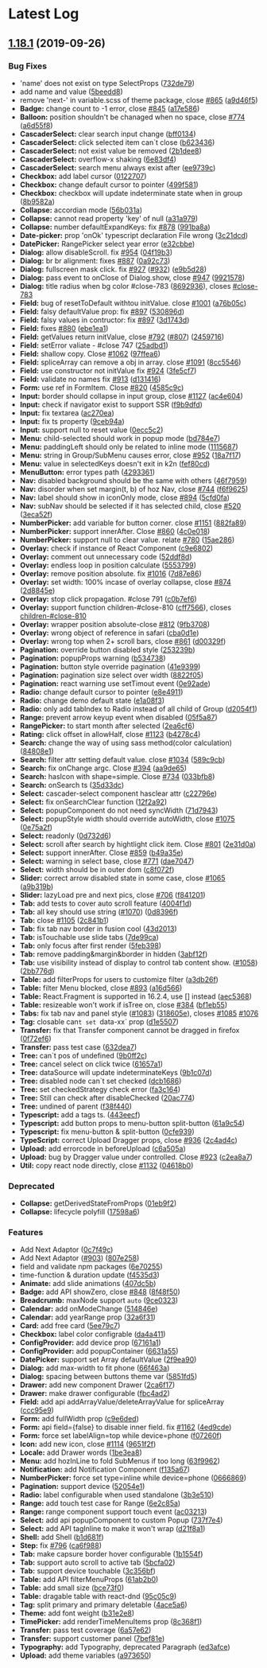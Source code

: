 # Latest Log 

## [1.18.1](https://github.com/alibaba-fusion/next/compare/1.15.3...1.18.1) (2019-09-26)


### Bug Fixes

* 'name' does not exist on type SelectProps ([732de79](https://github.com/alibaba-fusion/next/commit/732de79))
* add name and value ([5beedd8](https://github.com/alibaba-fusion/next/commit/5beedd8))
* remove 'next-' in variable.scss of theme package, close [#865](https://github.com/alibaba-fusion/next/issues/865) ([a9d46f5](https://github.com/alibaba-fusion/next/commit/a9d46f5))
* **Badge:** change count to -1 error, close [#845](https://github.com/alibaba-fusion/next/issues/845) ([a17e586](https://github.com/alibaba-fusion/next/commit/a17e586))
* **Balloon:** position shouldn't be chanaged when no space, close [#774](https://github.com/alibaba-fusion/next/issues/774) ([a6d55f8](https://github.com/alibaba-fusion/next/commit/a6d55f8))
* **CascaderSelect:** clear search input  change ([bff0134](https://github.com/alibaba-fusion/next/commit/bff0134))
* **CascaderSelect:** click selected item can`t close ([b623436](https://github.com/alibaba-fusion/next/commit/b623436))
* **CascaderSelect:** not exist value  be removed ([2b1dee8](https://github.com/alibaba-fusion/next/commit/2b1dee8))
* **CascaderSelect:** overflow-x shaking ([6e83df4](https://github.com/alibaba-fusion/next/commit/6e83df4))
* **CascaderSelect:** search menu always exist after ([ee9739c](https://github.com/alibaba-fusion/next/commit/ee9739c))
* **Checkbox:** add label cursor ([0122707](https://github.com/alibaba-fusion/next/commit/0122707))
* **Checkbox:** change default cursor to pointer ([499f581](https://github.com/alibaba-fusion/next/commit/499f581))
* **Checkbox:** checkbox will update indeterminate state when in group ([8b9582a](https://github.com/alibaba-fusion/next/commit/8b9582a))
* **Collapse:** accordian mode ([56b031a](https://github.com/alibaba-fusion/next/commit/56b031a))
* **Collapse:** cannot read property 'key' of null ([a31a979](https://github.com/alibaba-fusion/next/commit/a31a979))
* **Collapse:** number defaultExpandKeys: fix [#878](https://github.com/alibaba-fusion/next/issues/878) ([991ba8a](https://github.com/alibaba-fusion/next/commit/991ba8a))
* **Date-picker:** prop 'onOk' typescript declaration File wrong ([3c21dcd](https://github.com/alibaba-fusion/next/commit/3c21dcd))
* **DatePicker:** RangePicker select year error ([e32cbbe](https://github.com/alibaba-fusion/next/commit/e32cbbe))
* **Dialog:** allow disableScroll. fix [#954](https://github.com/alibaba-fusion/next/issues/954) ([04f19b3](https://github.com/alibaba-fusion/next/commit/04f19b3))
* **Dialog:** br br alignment: fixes [#887](https://github.com/alibaba-fusion/next/issues/887) ([0a92c73](https://github.com/alibaba-fusion/next/commit/0a92c73))
* **Dialog:** fullscreen mask click. fix [#927](https://github.com/alibaba-fusion/next/issues/927) ([#932](https://github.com/alibaba-fusion/next/issues/932)) ([e9b5d28](https://github.com/alibaba-fusion/next/commit/e9b5d28))
* **Dialog:** pass event to onClose of Dialog.show, close [#947](https://github.com/alibaba-fusion/next/issues/947) ([9921578](https://github.com/alibaba-fusion/next/commit/9921578))
* **Dialog:** title radius when bg color #close-783 ([8692936](https://github.com/alibaba-fusion/next/commit/8692936)), closes [#close-783](https://github.com/alibaba-fusion/next/issues/close-783)
* **Field:** bug of resetToDefault withtou initValue. close [#1001](https://github.com/alibaba-fusion/next/issues/1001) ([a76b05c](https://github.com/alibaba-fusion/next/commit/a76b05c))
* **Field:** falsy defaultValue prop: fix [#897](https://github.com/alibaba-fusion/next/issues/897) ([530896d](https://github.com/alibaba-fusion/next/commit/530896d))
* **Field:** falsy values in contructor: fix [#897](https://github.com/alibaba-fusion/next/issues/897) ([3d1743d](https://github.com/alibaba-fusion/next/commit/3d1743d))
* **Field:** fixes [#880](https://github.com/alibaba-fusion/next/issues/880) ([ebe1ea1](https://github.com/alibaba-fusion/next/commit/ebe1ea1))
* **Field:** getValues return initValue, close [#792](https://github.com/alibaba-fusion/next/issues/792)  ([#807](https://github.com/alibaba-fusion/next/issues/807)) ([2459716](https://github.com/alibaba-fusion/next/commit/2459716))
* **Field:** setError valiate - #close 747 ([25adbd1](https://github.com/alibaba-fusion/next/commit/25adbd1))
* **Field:** shallow copy. Close [#1062](https://github.com/alibaba-fusion/next/issues/1062) ([97ffea6](https://github.com/alibaba-fusion/next/commit/97ffea6))
* **Field:** spliceArray can remove a obj in array. close [#1091](https://github.com/alibaba-fusion/next/issues/1091) ([8cc5546](https://github.com/alibaba-fusion/next/commit/8cc5546))
* **Field:** use constructor not initValue fix [#924](https://github.com/alibaba-fusion/next/issues/924) ([3fe5cf7](https://github.com/alibaba-fusion/next/commit/3fe5cf7))
* **Field:** validate no names fix [#913](https://github.com/alibaba-fusion/next/issues/913) ([d131416](https://github.com/alibaba-fusion/next/commit/d131416))
* **Form:** use ref in FormItem. Close [#820](https://github.com/alibaba-fusion/next/issues/820) ([4585c9c](https://github.com/alibaba-fusion/next/commit/4585c9c))
* **Input:** border should collapse in input group, close [#1127](https://github.com/alibaba-fusion/next/issues/1127) ([ac4e604](https://github.com/alibaba-fusion/next/commit/ac4e604))
* **Input:** check if navigator exist to support SSR ([f9b9dfd](https://github.com/alibaba-fusion/next/commit/f9b9dfd))
* **Input:** fix textarea ([ac270ea](https://github.com/alibaba-fusion/next/commit/ac270ea))
* **Input:** fix ts property ([9ceb94a](https://github.com/alibaba-fusion/next/commit/9ceb94a))
* **Input:** support null to reset value ([0ecc5c2](https://github.com/alibaba-fusion/next/commit/0ecc5c2))
* **Menu:** child-selected should work in popup mode ([bd784e7](https://github.com/alibaba-fusion/next/commit/bd784e7))
* **Menu:** paddingLeft should only be related to inline mode ([1115687](https://github.com/alibaba-fusion/next/commit/1115687))
* **Menu:** string in Group/SubMenu causes error, close [#952](https://github.com/alibaba-fusion/next/issues/952) ([18a7f17](https://github.com/alibaba-fusion/next/commit/18a7f17))
* **Menu:** value in selectedKeys doesn't exit in k2n ([fef80cd](https://github.com/alibaba-fusion/next/commit/fef80cd))
* **MenuButton:** error types path ([4293361](https://github.com/alibaba-fusion/next/commit/4293361))
* **Nav:** disabled background should be the same with others ([46f7959](https://github.com/alibaba-fusion/next/commit/46f7959))
* **Nav:** disorder when set margin(t, b) of hoz Nav, close [#744](https://github.com/alibaba-fusion/next/issues/744) ([f6f9625](https://github.com/alibaba-fusion/next/commit/f6f9625))
* **Nav:** label should show in iconOnly mode, close [#894](https://github.com/alibaba-fusion/next/issues/894) ([5cfd0fa](https://github.com/alibaba-fusion/next/commit/5cfd0fa))
* **Nav:** subNav should be selected if it has selected child, close [#520](https://github.com/alibaba-fusion/next/issues/520) ([3eca52f](https://github.com/alibaba-fusion/next/commit/3eca52f))
* **NumberPicker:** add variable for button corner. close [#1151](https://github.com/alibaba-fusion/next/issues/1151) ([882fa89](https://github.com/alibaba-fusion/next/commit/882fa89))
* **NumberPicker:** support innerAfter. Close [#860](https://github.com/alibaba-fusion/next/issues/860) ([4c0e018](https://github.com/alibaba-fusion/next/commit/4c0e018))
* **NumberPicker:** support null to clear value. relate [#780](https://github.com/alibaba-fusion/next/issues/780) ([15ae286](https://github.com/alibaba-fusion/next/commit/15ae286))
* **Overlay:** check if instance of React Component ([c9e6802](https://github.com/alibaba-fusion/next/commit/c9e6802))
* **Overlay:** comment out unnecessary code ([52ddf8d](https://github.com/alibaba-fusion/next/commit/52ddf8d))
* **Overlay:** endless loop in  position calculate ([5553799](https://github.com/alibaba-fusion/next/commit/5553799))
* **Overlay:** remove position absolute. fix [#1016](https://github.com/alibaba-fusion/next/issues/1016) ([7d87e86](https://github.com/alibaba-fusion/next/commit/7d87e86))
* **Overlay:** set width: 100% incase of overlay collapse, close [#874](https://github.com/alibaba-fusion/next/issues/874) ([2d8845e](https://github.com/alibaba-fusion/next/commit/2d8845e))
* **Overlay:** stop click propagation. #close 791 ([c0b7ef6](https://github.com/alibaba-fusion/next/commit/c0b7ef6))
* **Overlay:** support function children-#close-810 ([cff7566](https://github.com/alibaba-fusion/next/commit/cff7566)), closes [children-#close-810](https://github.com/children-/issues/close-810)
* **Overlay:** wrapper position absolute-close [#812](https://github.com/alibaba-fusion/next/issues/812) ([9fb3708](https://github.com/alibaba-fusion/next/commit/9fb3708))
* **Overlay:** wrong object of reference in safari ([cba0d1e](https://github.com/alibaba-fusion/next/commit/cba0d1e))
* **Overlay:** wrong top when 2+ scroll bars, close [#861](https://github.com/alibaba-fusion/next/issues/861) ([d00329f](https://github.com/alibaba-fusion/next/commit/d00329f))
* **Pagination:**  override button disabled style ([253239b](https://github.com/alibaba-fusion/next/commit/253239b))
* **Pagination:**  popupProps warning ([b534738](https://github.com/alibaba-fusion/next/commit/b534738))
* **Pagination:** button style override pagination ([41e9399](https://github.com/alibaba-fusion/next/commit/41e9399))
* **Pagination:** pagination size select  over width ([8822f05](https://github.com/alibaba-fusion/next/commit/8822f05))
* **Pagination:** react warning use setTimout event ([0e92ade](https://github.com/alibaba-fusion/next/commit/0e92ade))
* **Radio:** change default cursor to pointer ([e8e4911](https://github.com/alibaba-fusion/next/commit/e8e4911))
* **Radio:** change demo default state ([e1a08f3](https://github.com/alibaba-fusion/next/commit/e1a08f3))
* **Radio:** only add tabIndex to Radio instead of all child of Group ([d2054f1](https://github.com/alibaba-fusion/next/commit/d2054f1))
* **Range:** prevent arrow keyup event when disabled ([05f5a87](https://github.com/alibaba-fusion/next/commit/05f5a87))
* **RangePicker:** to start month  after selected ([2ea6cf6](https://github.com/alibaba-fusion/next/commit/2ea6cf6))
* **Rating:** click offset in allowHalf, close [#1123](https://github.com/alibaba-fusion/next/issues/1123) ([b4278c4](https://github.com/alibaba-fusion/next/commit/b4278c4))
* **Search:** change the way of using sass method(color calculation) ([84808e1](https://github.com/alibaba-fusion/next/commit/84808e1))
* **Search:** filter attr setting default value. close [#1034](https://github.com/alibaba-fusion/next/issues/1034) ([589c9cb](https://github.com/alibaba-fusion/next/commit/589c9cb))
* **Search:** fix onChange argc. Close [#394](https://github.com/alibaba-fusion/next/issues/394) ([aa9de65](https://github.com/alibaba-fusion/next/commit/aa9de65))
* **Search:** hasIcon with shape=simple. Close [#734](https://github.com/alibaba-fusion/next/issues/734) ([033bfb8](https://github.com/alibaba-fusion/next/commit/033bfb8))
* **Search:** onSearch ts ([35d33dc](https://github.com/alibaba-fusion/next/commit/35d33dc))
* **Select:** cascader-select component  hasclear attr ([c22796e](https://github.com/alibaba-fusion/next/commit/c22796e))
* **Select:** fix onSearchClear function ([12f2a92](https://github.com/alibaba-fusion/next/commit/12f2a92))
* **Select:** popupComponent do not need syncWidth ([71d7943](https://github.com/alibaba-fusion/next/commit/71d7943))
* **Select:** popupStyle width should override autoWidth, close [#1075](https://github.com/alibaba-fusion/next/issues/1075) ([0e75a2f](https://github.com/alibaba-fusion/next/commit/0e75a2f))
* **Select:** readonly ([0d732d6](https://github.com/alibaba-fusion/next/commit/0d732d6))
* **Select:** scroll after search by hightlight click item. Close [#801](https://github.com/alibaba-fusion/next/issues/801) ([2e31d0a](https://github.com/alibaba-fusion/next/commit/2e31d0a))
* **Select:** support innerAfter. Close [#859](https://github.com/alibaba-fusion/next/issues/859) ([b49a35e](https://github.com/alibaba-fusion/next/commit/b49a35e))
* **Select:** warning in select base, close [#771](https://github.com/alibaba-fusion/next/issues/771) ([dae7047](https://github.com/alibaba-fusion/next/commit/dae7047))
* **Select:** width should be in outer dom ([c8f072f](https://github.com/alibaba-fusion/next/commit/c8f072f))
* **Slider:** correct arrow disabled state in some case, close [#1065](https://github.com/alibaba-fusion/next/issues/1065) ([a9b319b](https://github.com/alibaba-fusion/next/commit/a9b319b))
* **Slider:** lazyLoad pre and next pics, close [#706](https://github.com/alibaba-fusion/next/issues/706) ([f841201](https://github.com/alibaba-fusion/next/commit/f841201))
* **Tab:** add tests to cover auto scroll feature ([4004f1d](https://github.com/alibaba-fusion/next/commit/4004f1d))
* **Tab:** all key should use string ([#1070](https://github.com/alibaba-fusion/next/issues/1070)) ([0d8396f](https://github.com/alibaba-fusion/next/commit/0d8396f))
* **Tab:** close [#1105](https://github.com/alibaba-fusion/next/issues/1105) ([2c841b1](https://github.com/alibaba-fusion/next/commit/2c841b1))
* **Tab:** fix tab nav border in fusion cool ([43d2013](https://github.com/alibaba-fusion/next/commit/43d2013))
* **Tab:** isTouchable use slide tabs ([7de99ca](https://github.com/alibaba-fusion/next/commit/7de99ca))
* **Tab:** only focus after first render ([5feb398](https://github.com/alibaba-fusion/next/commit/5feb398))
* **Tab:** remove padding&margin&border in hidden ([3abf12f](https://github.com/alibaba-fusion/next/commit/3abf12f))
* **Tab:** use visibility instead of display to control tab content show. ([#1058](https://github.com/alibaba-fusion/next/issues/1058)) ([2bb776d](https://github.com/alibaba-fusion/next/commit/2bb776d))
* **Table:** add filterProps for users to customize filter ([a3db26f](https://github.com/alibaba-fusion/next/commit/a3db26f))
* **Table:** filter Menu blocked, close [#893](https://github.com/alibaba-fusion/next/issues/893) ([a16d566](https://github.com/alibaba-fusion/next/commit/a16d566))
* **Table:** React.Fragment is supported in 16.2.4, use [] instead ([aec5368](https://github.com/alibaba-fusion/next/commit/aec5368))
* **Table:** resizeable won't work if isTree on, close [#384](https://github.com/alibaba-fusion/next/issues/384) ([bf1eb55](https://github.com/alibaba-fusion/next/commit/bf1eb55))
* **Tabs:** fix tab nav and panel style ([#1083](https://github.com/alibaba-fusion/next/issues/1083)) ([318605e](https://github.com/alibaba-fusion/next/commit/318605e)), closes [#1085](https://github.com/alibaba-fusion/next/issues/1085) [#1076](https://github.com/alibaba-fusion/next/issues/1076)
* **Tag:** closable can`t set `data-xx` prop ([d1e5507](https://github.com/alibaba-fusion/next/commit/d1e5507))
* **Transfer:** fix that Transfer component cannot be dragged in firefox ([0f72ef6](https://github.com/alibaba-fusion/next/commit/0f72ef6))
* **Transfer:** pass test case ([632dea7](https://github.com/alibaba-fusion/next/commit/632dea7))
* **Tree:**  can`t pos of undefined ([9b0ff2c](https://github.com/alibaba-fusion/next/commit/9b0ff2c))
* **Tree:** cancel select on click twice ([61657a1](https://github.com/alibaba-fusion/next/commit/61657a1))
* **Tree:** dataSource will update indeterminateKeys ([9b1c07d](https://github.com/alibaba-fusion/next/commit/9b1c07d))
* **Tree:** disabled node can`t set checked ([dcb1686](https://github.com/alibaba-fusion/next/commit/dcb1686))
* **Tree:** set checkedStrategy check error ([fa3c164](https://github.com/alibaba-fusion/next/commit/fa3c164))
* **Tree:** Still can check after disableChecked ([20ac774](https://github.com/alibaba-fusion/next/commit/20ac774))
* **Tree:** undined of parent ([f38f440](https://github.com/alibaba-fusion/next/commit/f38f440))
* **Typescript:** add a tags ts. ([443eecf](https://github.com/alibaba-fusion/next/commit/443eecf))
* **Typescript:** add button props to menu-button split-button ([61a9c54](https://github.com/alibaba-fusion/next/commit/61a9c54))
* **Typescript:** fix menu-button & split-button ([0cfe939](https://github.com/alibaba-fusion/next/commit/0cfe939))
* **TypeScript:** correct Upload Dragger props, close [#936](https://github.com/alibaba-fusion/next/issues/936) ([2c4ad4c](https://github.com/alibaba-fusion/next/commit/2c4ad4c))
* **Upload:** add errorcode in beforeUpload ([c6a505a](https://github.com/alibaba-fusion/next/commit/c6a505a))
* **Upload:** bug by Dragger value under controlled. Close [#923](https://github.com/alibaba-fusion/next/issues/923) ([c2ea8a7](https://github.com/alibaba-fusion/next/commit/c2ea8a7))
* **Util:** copy react node directly, close [#1132](https://github.com/alibaba-fusion/next/issues/1132) ([04618b0](https://github.com/alibaba-fusion/next/commit/04618b0))


### Deprecated

* **Collapse:** getDerivedStateFromProps ([01eb9f2](https://github.com/alibaba-fusion/next/commit/01eb9f2))
* **Collapse:** lifecycle polyfill ([17598a6](https://github.com/alibaba-fusion/next/commit/17598a6))


### Features

* Add Next Adaptor ([0c7f49c](https://github.com/alibaba-fusion/next/commit/0c7f49c))
* Add Next Adaptor ([#903](https://github.com/alibaba-fusion/next/issues/903)) ([807e258](https://github.com/alibaba-fusion/next/commit/807e258))
* field and validate npm packages ([6e70255](https://github.com/alibaba-fusion/next/commit/6e70255))
* time-function & duration update ([f4535d3](https://github.com/alibaba-fusion/next/commit/f4535d3))
* **Animate:** add slide animations ([407dc5b](https://github.com/alibaba-fusion/next/commit/407dc5b))
* **Badge:** add API showZero, close [#848](https://github.com/alibaba-fusion/next/issues/848) ([8f48f50](https://github.com/alibaba-fusion/next/commit/8f48f50))
* **Breadcrumb:** maxNode support `auto` ([9ce0323](https://github.com/alibaba-fusion/next/commit/9ce0323))
* **Calendar:** add onModeChange ([514846e](https://github.com/alibaba-fusion/next/commit/514846e))
* **Calendar:** add yearRange prop ([32a6f31](https://github.com/alibaba-fusion/next/commit/32a6f31))
* **Card:** add  free card ([5ee79c7](https://github.com/alibaba-fusion/next/commit/5ee79c7))
* **Checkbox:** label color configrable ([da4a411](https://github.com/alibaba-fusion/next/commit/da4a411))
* **ConfigProvider:** add device prop ([67161a1](https://github.com/alibaba-fusion/next/commit/67161a1))
* **ConfigProvider:** add popupContainer ([6631a55](https://github.com/alibaba-fusion/next/commit/6631a55))
* **DatePicker:** support set Array defaultValue ([2f9ea90](https://github.com/alibaba-fusion/next/commit/2f9ea90))
* **Dialog:** add max-width to fit phone ([66f463a](https://github.com/alibaba-fusion/next/commit/66f463a))
* **Dialog:** spacing between buttons theme var ([5851fd5](https://github.com/alibaba-fusion/next/commit/5851fd5))
* **Drawer:** add new component Drawer ([2ca6f17](https://github.com/alibaba-fusion/next/commit/2ca6f17))
* **Drawer:** make drawer configurable ([fbc4ad2](https://github.com/alibaba-fusion/next/commit/fbc4ad2))
* **Field:** add api addArrayValue/deleteArrayValue for spliceArray ([ccc95e9](https://github.com/alibaba-fusion/next/commit/ccc95e9))
* **Form:** add fullWidth prop ([c9e6ded](https://github.com/alibaba-fusion/next/commit/c9e6ded))
* **Form:** api field={false} to disable inner field. fix [#1162](https://github.com/alibaba-fusion/next/issues/1162) ([4ed9cde](https://github.com/alibaba-fusion/next/commit/4ed9cde))
* **Form:** force set labelAlign=top while device=phone ([f07260f](https://github.com/alibaba-fusion/next/commit/f07260f))
* **Icon:** add new icon, close [#1114](https://github.com/alibaba-fusion/next/issues/1114) ([9651f2f](https://github.com/alibaba-fusion/next/commit/9651f2f))
* **Locale:** add Drawer words ([1be3ea8](https://github.com/alibaba-fusion/next/commit/1be3ea8))
* **Menu:** add hozInLine to fold SubMenus if too long ([63f9962](https://github.com/alibaba-fusion/next/commit/63f9962))
* **Notification:** add Notification Component ([f135a67](https://github.com/alibaba-fusion/next/commit/f135a67))
* **NumberPicker:** force set type=inline while device=phone ([0666869](https://github.com/alibaba-fusion/next/commit/0666869))
* **Pagination:** support device ([52054e1](https://github.com/alibaba-fusion/next/commit/52054e1))
* **Radio:** label configurable when used standalone ([3b3e510](https://github.com/alibaba-fusion/next/commit/3b3e510))
* **Range:** add touch test case for Range ([6e2c85a](https://github.com/alibaba-fusion/next/commit/6e2c85a))
* **Range:** range component support touch event ([ac03213](https://github.com/alibaba-fusion/next/commit/ac03213))
* **Select:** add api popupComponent to custom Popup ([737f7e4](https://github.com/alibaba-fusion/next/commit/737f7e4))
* **Select:** add API tagInline to make it won't wrap ([d21f8a1](https://github.com/alibaba-fusion/next/commit/d21f8a1))
* **Shell:** add Shell ([b1d681f](https://github.com/alibaba-fusion/next/commit/b1d681f))
* **Step:** fix [#796](https://github.com/alibaba-fusion/next/issues/796) ([ca6f988](https://github.com/alibaba-fusion/next/commit/ca6f988))
* **Tab:** make capsure border hover configurable ([1b1554f](https://github.com/alibaba-fusion/next/commit/1b1554f))
* **Tab:** support auto scroll to active tab ([5bcfa02](https://github.com/alibaba-fusion/next/commit/5bcfa02))
* **Tab:** support device touchable ([3c356bf](https://github.com/alibaba-fusion/next/commit/3c356bf))
* **Table:** add API filterMenuProps ([61ab2b0](https://github.com/alibaba-fusion/next/commit/61ab2b0))
* **Table:** add small size ([bce73f0](https://github.com/alibaba-fusion/next/commit/bce73f0))
* **Table:** dragable table with react-dnd ([95c05c9](https://github.com/alibaba-fusion/next/commit/95c05c9))
* **Tag:** split primary and primary deletable ([4ace5a6](https://github.com/alibaba-fusion/next/commit/4ace5a6))
* **Theme:** add font weight ([b31e2e8](https://github.com/alibaba-fusion/next/commit/b31e2e8))
* **TimePicker:** add renderTimeMenuItems prop ([8c368f1](https://github.com/alibaba-fusion/next/commit/8c368f1))
* **Transfer:** pass test coverage ([6a57e62](https://github.com/alibaba-fusion/next/commit/6a57e62))
* **Transfer:** support customer panel ([7bef81e](https://github.com/alibaba-fusion/next/commit/7bef81e))
* **Typography:**  add Typography, deprecated Paragraph ([ed3afce](https://github.com/alibaba-fusion/next/commit/ed3afce))
* **Upload:** add theme variables ([a973650](https://github.com/alibaba-fusion/next/commit/a973650))


